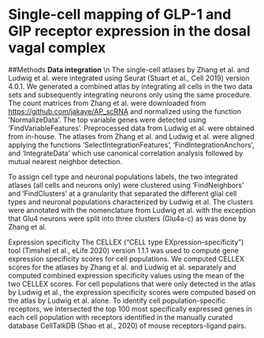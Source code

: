 # Single-cell mapping of GLP-1 and GIP receptor expression in the dosal vagal complex

##Methods
**Data integration** \n
The single-cell atlases by Zhang et al. and Ludwig et al. were integrated using Seurat (Stuart et al., Cell 2019) version 4.0.1. We generated a combined atlas by integrating all cells in the two data sets and subsequently integrating neurons only using the same procedure. The count matrices from Zhang et al. were downloaded from https://github.com/jakaye/AP_scRNA and normalized using the function ‘NormalizeData’. The top variable genes were detected using ‘FindVariableFeatures’. Preprocessed data from Ludwig et al. were obtained from in-house. The atlases from Zhang et al. and Ludwig et al. were aligned applying the functions ‘SelectIntegrationFeatures’, ‘FindIntegrationAnchors’, and ‘IntegrateData’ which use canonical correlation analysis followed by mutual nearest neighbor detection.
 
To assign cell type and neuronal populations labels, the two integrated atlases (all cells and neurons only) were clustered using ‘FindNeighbors’ and ‘FindClusters’ at a granularity that separated the different glial cell types and neuronal populations characterized by Ludwig et al. The clusters were annotated with the nomenclature from Ludwig et al. with the exception that Glu4 neurons were split into three clusters (Glu4a-c) as was done by Zhang et al.
 
Expression specificity
The CELLEX (“CELL type EXpression-specificity”) tool (Timshel et al., eLife 2020) version 1.1.1 was used to compute gene expression specificity scores for cell populations. We computed CELLEX scores for the atlases by Zhang et al. and Ludwig et al. separately and computed combined expression specificity values using the mean of the two CELLEX scores. For cell populations that were only detected in the atlas by Ludwig et al., the expression specificity scores were computed based on the atlas by Ludwig et al. alone. To identify cell population-specific receptors, we intersected the top 100 most specifically expressed genes in each cell population with receptors identified in the manually curated database CellTalkDB (Shao et al., 2020) of mouse receptors-ligand pairs.

